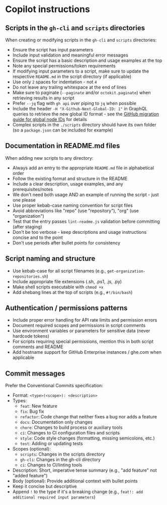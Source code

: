 # Copilot instructions

## Scripts in the `gh-cli` and `scripts` directories

When creating or modifying scripts in the `gh-cli` and `scripts` directories:

- Ensure the script has input parameters
- Include input validation and meaningful error messages
- Ensure the script has a basic description and usage examples at the top
- Note any special permissions/token requirements
- If modifying input parameters to a script, make sure to update the respective `README.md` in the script directory (if applicable)
- Use only `2` spaces for indentation - not `4`
- Do not leave any trailing whitespace at the end of lines
- Make sure to paginate (`--paginate` and/or `octokit.paginate`) when retrieving results in any script
- Prefer `--jq` flag with `gh api` over piping to `jq` when possible
- Include the header `-H "X-Github-Next-Global-ID: 1"` in GraphQL queries to retrieve the new global ID format - see the [GitHub migration guide for global node IDs](https://docs.github.com/en/graphql/guides/migrating-graphql-global-node-ids) for details
- Complex scripts in the `./scripts` directory should have its own folder (so a `package.json` can be included for example)

## Documentation in README.md files

When adding new scripts to any directory:

- Always add an entry to the appropriate `README.md` file in alphabetical order
- Follow the existing format and structure in the README
- Include a clear description, usage examples, and any prerequisites/notes
- We don't need both usage AND an example of running the script - just one please
- Use proper kebab-case naming convention for script files
- Avoid abbreviations like "repo" (use "repository"), "org" (use "organization")
- Test that the entry passes `lint-readme.js` validation before committing (after staging)
- Don't be too verbose - keep descriptions and usage instructions concise and to the point
- Don't use periods after bullet points for consistency

## Script naming and structure

- Use kebab-case for all script filenames (e.g., `get-organization-repositories.sh`)
- Include appropriate file extensions (.sh, .ps1, .js, .py)
- Make shell scripts executable with `chmod +x`
- Add shebang lines at the top of scripts (e.g., `#!/bin/bash`)

## Authentication / permissions patterns

- Include proper error handling for API rate limits and permission errors
- Document required scopes and permissions in script comments
- Use environment variables or parameters for sensitive data (never hardcode tokens)
- For scripts requiring special permissions, mention this in both script comments and README
- Add hostname support for GitHub Enterprise instances / ghe.com when applicable

## Commit messages

Prefer the Conventional Commits specification:

- Format: `<type>(<scope>): <description>`
- Types:
  - `feat`: New feature
  - `fix`: Bug fix
  - `refactor`: Code change that neither fixes a bug nor adds a feature
  - `docs`: Documentation only changes
  - `chore`: Changes to build process or auxiliary tools
  - `ci`: Changes to CI configuration files and scripts
  - `style`: Code style changes (formatting, missing semicolons, etc.)
  - `test`: Adding or updating tests
- Scopes (optional):
  - `scripts`: Changes in the scripts directory
  - `gh-cli`: Changes in the gh-cli directory
  - `ci`: Changes to CI/linting tools
- Description: Short, imperative tense summary (e.g., "add feature" not "added feature")
- Body (optional): Provide additional context with bullet points
- Keep it concise but descriptive
- Append `!` to the type if it's a breaking change (e.g., `feat!: add additional required input parameters`)
